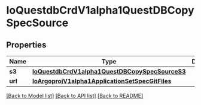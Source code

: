 # IoQuestdbCrdV1alpha1QuestDBCopySpecSource

## Properties
Name | Type | Description | Notes
------------ | ------------- | ------------- | -------------
**s3** | [**IoQuestdbCrdV1alpha1QuestDBCopySpecSourceS3**](IoQuestdbCrdV1alpha1QuestDBCopySpecSourceS3.md) |  | [optional] 
**url** | [**IoArgoprojV1alpha1ApplicationSetSpecGitFiles**](IoArgoprojV1alpha1ApplicationSetSpecGitFiles.md) |  | [optional] 

[[Back to Model list]](../README.md#documentation-for-models) [[Back to API list]](../README.md#documentation-for-api-endpoints) [[Back to README]](../README.md)


